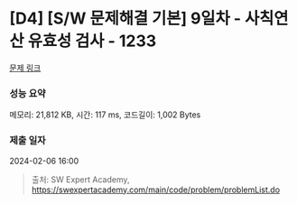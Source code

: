 # [D4] [S/W 문제해결 기본] 9일차 - 사칙연산 유효성 검사 - 1233 

[문제 링크](https://swexpertacademy.com/main/code/problem/problemDetail.do?contestProbId=AV141176AIwCFAYD) 

### 성능 요약

메모리: 21,812 KB, 시간: 117 ms, 코드길이: 1,002 Bytes

### 제출 일자

2024-02-06 16:00



> 출처: SW Expert Academy, https://swexpertacademy.com/main/code/problem/problemList.do